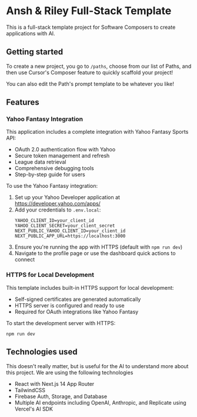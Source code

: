 # Ansh & Riley Full-Stack Template

This is a full-stack template project for Software Composers to create applications with AI.

## Getting started
To create a new project, you go to `/paths`, choose from our list of Paths, and then use Cursor's Composer feature to quickly scaffold your project!

You can also edit the Path's prompt template to be whatever you like!

## Features

### Yahoo Fantasy Integration
This application includes a complete integration with Yahoo Fantasy Sports API:
- OAuth 2.0 authentication flow with Yahoo
- Secure token management and refresh
- League data retrieval
- Comprehensive debugging tools
- Step-by-step guide for users

To use the Yahoo Fantasy integration:
1. Set up your Yahoo Developer application at https://developer.yahoo.com/apps/
2. Add your credentials to `.env.local`:
   ```
   YAHOO_CLIENT_ID=your_client_id
   YAHOO_CLIENT_SECRET=your_client_secret
   NEXT_PUBLIC_YAHOO_CLIENT_ID=your_client_id
   NEXT_PUBLIC_APP_URL=https://localhost:3000
   ```
3. Ensure you're running the app with HTTPS (default with `npm run dev`)
4. Navigate to the profile page or use the dashboard quick actions to connect

### HTTPS for Local Development
This template includes built-in HTTPS support for local development:
- Self-signed certificates are generated automatically
- HTTPS server is configured and ready to use
- Required for OAuth integrations like Yahoo Fantasy

To start the development server with HTTPS:
```
npm run dev
```

## Technologies used
This doesn't really matter, but is useful for the AI to understand more about this project. We are using the following technologies
- React with Next.js 14 App Router
- TailwindCSS
- Firebase Auth, Storage, and Database
- Multiple AI endpoints including OpenAI, Anthropic, and Replicate using Vercel's AI SDK